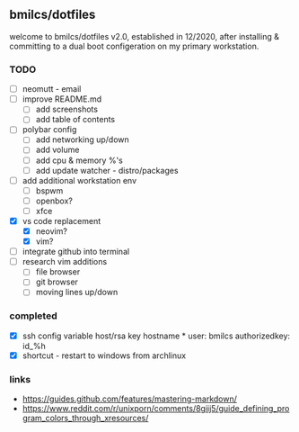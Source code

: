 ## bmilcs/dotfiles

welcome to bmilcs/dotfiles v2.0, established in 12/2020, after installing & committing to a dual boot configeration on my primary workstation. 

### TODO

- [ ] neomutt - email
- [ ] improve README.md
    - [ ] add screenshots
    - [ ] add table of contents
- [ ] polybar config
    - [ ] add networking up/down
    - [ ] add volume
    - [ ] add cpu & memory %'s
    - [ ] add update watcher - distro/packages
- [ ] add additional workstation env
    - [ ] bspwm
    - [ ] openbox?
    - [ ] xfce
- [x] vs code replacement
    - [x] neovim?
    - [x] vim?
- [ ] integrate github into terminal
- [ ] research vim additions
    - [ ] file browser
    - [ ] git browser
    - [ ] moving lines up/down 

### completed
- [x] ssh config variable host/rsa key
	  hostname *
	  	user: bmilcs
	  	authorizedkey: id_%h
- [x] shortcut - restart to windows from archlinux

### links

- https://guides.github.com/features/mastering-markdown/ 
- https://www.reddit.com/r/unixporn/comments/8giij5/guide_defining_program_colors_through_xresources/

